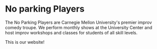 # No parking Players

The No Parking Players are Carnegie Mellon University's premier improv comedy troupe. We perform monthly shows at the University Center and host improv workshops and classes for students of all skill levels.

This is our website!
